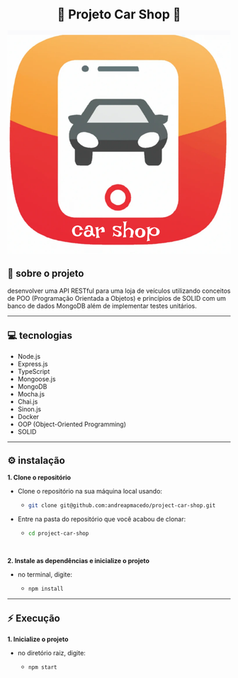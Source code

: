 <div align="center" >

# :car:   Projeto Car Shop   :car:


![cover](./car-shop-01.png)

</div>


## :page_facing_up: sobre o projeto

desenvolver uma API RESTful para uma loja de veículos utilizando conceitos de POO (Programação Orientada a Objetos) e princípios de SOLID com um banco de dados MongoDB além de implementar testes unitários.

<hr>

## :computer: tecnologias

- Node.js
- Express.js
- TypeScript
- Mongoose.js
- MongoDB
- Mocha.js
- Chai.js
- Sinon.js
- Docker
- OOP (Object-Oriented Programming)
- SOLID



<hr>

<!-- ## :rocket: requisitos -->



## :gear: instalação

**1. Clone o repositório**
  
- Clone o repositório na sua máquina local usando:
  * ```sh
    git clone git@github.com:andreapmacedo/project-car-shop.git
    ```

- Entre na pasta do repositório que você acabou de clonar:
  
  * ```sh
    cd project-car-shop
    ```

<br>

**2. Instale as dependências e inicialize o projeto**

- no terminal, digite:
  * ```sh
    npm install
    ```

<hr>

## :zap: Execução

**1. Inicialize o projeto**

- no diretório raiz, digite:
  * ```sh
    npm start
    ``` 
